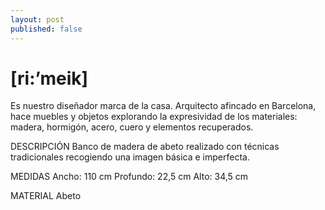 ```yaml
---
layout: post
published: false
---
```


 # **[ri:’meik]**

Es nuestro diseñador marca de la casa. Arquitecto afincado en Barcelona, hace muebles y objetos explorando la expresividad de los materiales: madera, hormigón, acero, cuero y elementos recuperados.




DESCRIPCIÓN
Banco de madera de abeto realizado con técnicas tradicionales recogiendo  una imagen básica e imperfecta.								

MEDIDAS
Ancho: 110 cm Profundo: 22,5 cm Alto: 34,5 cm

MATERIAL
Abeto



